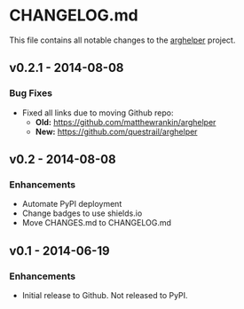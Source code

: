 # CHANGELOG.md

This file contains all notable changes to the [arghelper][] project.

## v0.2.1 - 2014-08-08

### Bug Fixes
- Fixed all links due to moving Github repo:
  - **Old:** https://github.com/matthewrankin/arghelper
  - **New:** https://github.com/questrail/arghelper

## v0.2 - 2014-08-08

### Enhancements
- Automate PyPI deployment
- Change badges to use shields.io
- Move CHANGES.md to CHANGELOG.md

## v0.1 - 2014-06-19

### Enhancements
- Initial release to Github. Not released to PyPI.

[arghelper]: https://github.com/questrail/arghelper
